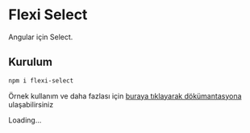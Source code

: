 # Flexi Select

Angular için Select.

## Kurulum

```bash
npm i flexi-select
```

Örnek kullanım ve daha fazlası için <a href="https://flexi-ui.ecnorow.com/flexi-select" target="_blank">buraya tıklayarak dökümantasyona</a> ulaşabilirsiniz

Loading...
